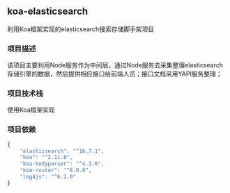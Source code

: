 ## koa-elasticsearch
利用Koa框架实现的elasticsearch搜索存储脚手架项目

### 项目描述
该项目主要利用Node服务作为中间层，通过Node服务去采集整理elasticsearch存储引擎的数据，然后提供相应接口给前端人员；接口文档采用YAPI服务整理；

### 项目技术栈
使用Koa框架实现

### 项目依赖
```javascript
{
    "elasticsearch": "^16.7.1",
    "koa": "^2.11.0",
    "koa-bodyparser": "^4.3.0",
    "koa-router": "^8.0.8",
    "log4js": "^6.2.0"
}
```